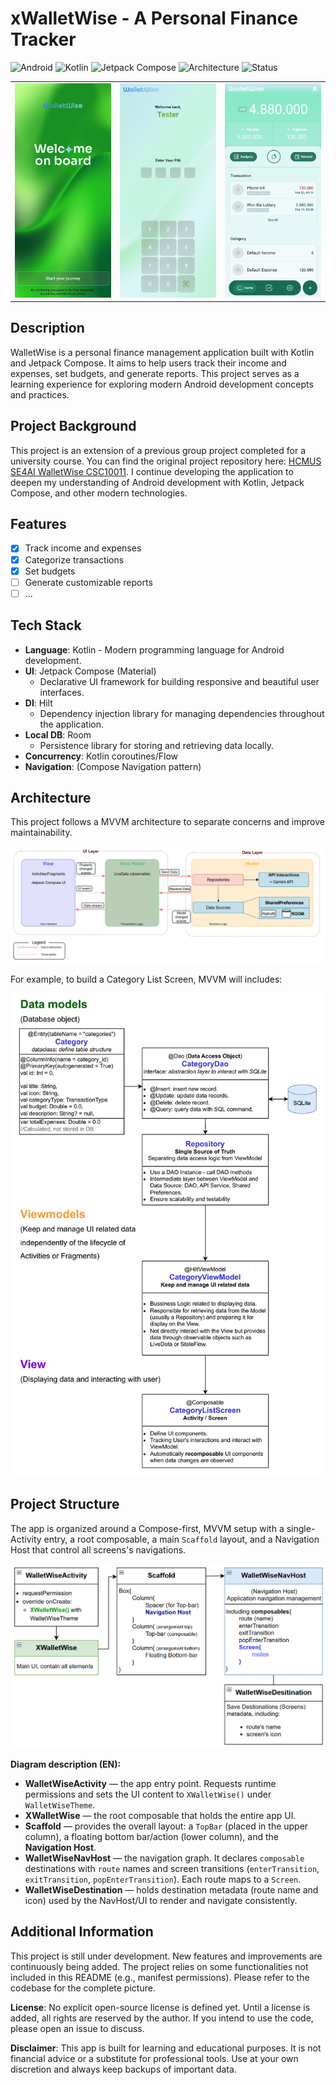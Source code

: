 # xWalletWise - A Personal Finance Tracker

![Android](https://img.shields.io/badge/OS-Android-green)
![Kotlin](https://img.shields.io/badge/Programming_Language-Kotlin-blue)
![Jetpack Compose](https://img.shields.io/badge/Framework-Jetpack_Compose-7952B3)
![Architecture](https://img.shields.io/badge/Arch-MVVM-green)
![Status](https://img.shields.io/badge/Status-Work_in_Progress-orange)

<table>
  <tr>
    <td><img src="attachments/Welcome Screen.png" width="200"></td>
    <td><img src="attachments/Application Pin.png" width="200"></td>
    <td><img src="attachments/Main.png" width="200"></td>
  </tr>
</table>

## Description
WalletWise is a personal finance management application built with Kotlin and Jetpack Compose. It aims to help users track their income and expenses, set budgets, and generate reports. This project serves as a learning experience for exploring modern Android development concepts and practices.

## Project Background
This project is an extension of a previous group project completed for a university course. You can find the original project repository here: [HCMUS SE4AI WalletWise CSC10011](https://github.com/baohuyvanba/hcmus_se4ai_WalletWise_CSC10011). I continue developing the application to deepen my understanding of Android development with Kotlin, Jetpack Compose, and other modern technologies.

## Features
- [x] Track income and expenses
- [x] Categorize transactions
- [x] Set budgets
- [ ] Generate customizable reports
- [ ] ...

## Tech Stack
- **Language**: Kotlin - Modern programming language for Android development.
- **UI**: Jetpack Compose (Material)
  - Declarative UI framework for building responsive and beautiful user interfaces.
- **DI**: Hilt
  - Dependency injection library for managing dependencies throughout the application.
- **Local DB**: Room
  - Persistence library for storing and retrieving data locally.
- **Concurrency**: Kotlin coroutines/Flow  
- **Navigation**: (Compose Navigation pattern)  

## Architecture
This project follows a MVVM architecture to separate concerns and improve maintainability.

![](./attachments/MVVM.png)

For example, to build a Category List Screen, MVVM will includes:
<p align="center">
  <img src="attachments/MVVM Example.jpg" alt="xWalletWise MVVM arch example">
</p>

## Project Structure
The app is organized around a Compose-first, MVVM setup with a single-Activity entry, a root composable, a main `Scaffold` layout, and a Navigation Host that control all screens's navigations.

<p align="center">
  <img src="attachments/Main Structure Elements.png" width="880" alt="xWalletWise main structure (WalletWiseActivity → XWalletWise → Scaffold → WalletWiseNavHost - WalletWiseDestination)">
</p>

**Diagram description (EN):**
- **WalletWiseActivity** — the app entry point. Requests runtime permissions and sets the UI content to `XWalletWise()` under `WalletWiseTheme`.
- **XWalletWise** — the root composable that holds the entire app UI.
- **Scaffold** — provides the overall layout: a `TopBar` (placed in the upper column), a floating bottom bar/action (lower column), and the **Navigation Host**.
- **WalletWiseNavHost** — the navigation graph. It declares `composable` destinations with `route` names and screen transitions (`enterTransition`, `exitTransition`, `popEnterTransition`). Each route maps to a `Screen`.
- **WalletWiseDestination** — holds destination metadata (route name and icon) used by the NavHost/UI to render and navigate consistently.

## Additional Information
This project is still under development. New features and improvements are continuously being added.
The project relies on some functionalities not included in this README (e.g., manifest permissions). Please refer to the codebase for the complete picture.

**License**: No explicit open-source license is defined yet. Until a license is added, all rights are reserved by the author. If you intend to use the code, please open an issue to discuss.

**Disclaimer**: This app is built for learning and educational purposes. It is not financial advice or a substitute for professional tools. Use at your own discretion and always keep backups of important data.
